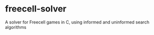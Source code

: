 # freecell-solver
A solver for Freecell games in C, using informed and uninformed search algorithms
